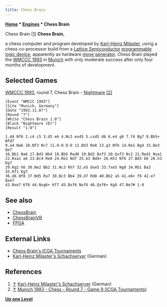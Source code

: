 ```yaml
---
title: Chess Brain
---
```

**[Home](Home "Home") * [Engines](Engines "Engines") * Chess Brain**

[](http://www.schachserver.de/index.html) Chess Brain <a id="cite-note-1" href="#cite-ref-1">[1]</a>
**Chess Brain**,

a chess computer and program developed by [Karl-Heinz Milaster](Karl-Heinz_Milaster "Karl-Heinz Milaster"), using a chess co-processor build from a [Lattice Semiconductor](https://en.wikipedia.org/wiki/Lattice_Semiconductor) [programmable logic device](https://en.wikipedia.org/wiki/Programmable_logic_device), apparently as hardware [move generator](Move_Generation "Move Generation"). Chess Brain played the [WMCCC 1993](WMCCC_1993 "WMCCC 1993") in [Munich](https://en.wikipedia.org/wiki/Munich) with only moderate success after only four months of development.

## Selected Games

[WMCCC 1993](WMCCC_1993 "WMCCC 1993"), round 7, Chess Brain - [Nightmare](Nightmare_GER "Nightmare GER") <a id="cite-note-2" href="#cite-ref-2">[2]</a>

```
[Event "WMCCC 1993"]
[Site "Munich, Germany"]
[Date "1993.11.0?"]
[Round "7"]
[White "Chess Brain 1.0"]
[Black "Nightmare (D)"]
[Result "1-0"]

1.d4 Nf6 2.c4 c5 3.d5 e6 4.Nc3 exd5 5.cxd5 d6 6.e4 g6 7.f4 Bg7 8.Bb5+ Nfd7
9.a4 Na6 10.Nf3 Nc7 11.O-O O-O 12.Bd3 Re8 13.g3 Nf6 14.Re1 Bg4 15.Be3 Qe7 
16.Bb1 Na6 17.Bd3 Nb4 18.Bb5 Red8 19.Bd2 Bxf3 20.Qxf3 Nc2 21.Red1 Nxa1 
22.Rxa1 a6 23.Bc4 Re8 24.Re1 Nd7 25.b3 Bd4+ 26.Kh1 Nf6 27.Bd3 b6 28.h3 Kg7 
29.Kg2 h6 30.Ne2 Bb2 31.Nc3 Kh7 32.e5 dxe5 33.fxe5 Ng8 34.Rb1 Ba3 35.Rf1 Kg7 
36.d6 Qf8 37.Nd5 Ra7 38.Bc3 Bb4 39.d7 Rd8 40.Bb2 a5 41.e6+ f6 42.e7 Qxe7 
43.Nxe7 Kf8 44.Nxg6+ Kf7 45.Bxf6 Nxf6 46.Qxf6+ Kg8 47.Ne7# 1-0

```

## See also

- [ChessBrain](ChessBrain "ChessBrain")
- [ChessBrainVB](ChessBrainVB "ChessBrainVB")
- [FPGA](FPGA "FPGA")

## External Links

- [Chess Brain's ICGA Tournaments](https://www.game-ai-forum.org/icga-tournaments/program.php?id=207)
- [Karl-Heinz Milaster's Schachserver](http://www.schachserver.de/index.html) (German)

## References

1. <a id="cite-ref-1" href="#cite-note-1">↑</a> [Karl-Heinz Milaster's Schachserver](http://www.schachserver.de/index.html) (German)
1. <a id="cite-ref-2" href="#cite-note-2">↑</a> [Munich 1993 - Chess - Round 7 - Game 9 (ICGA Tournaments)](https://www.game-ai-forum.org/icga-tournaments/round.php?tournament=57&round=7&id=9)

**[Up one Level](Engines "Engines")**

